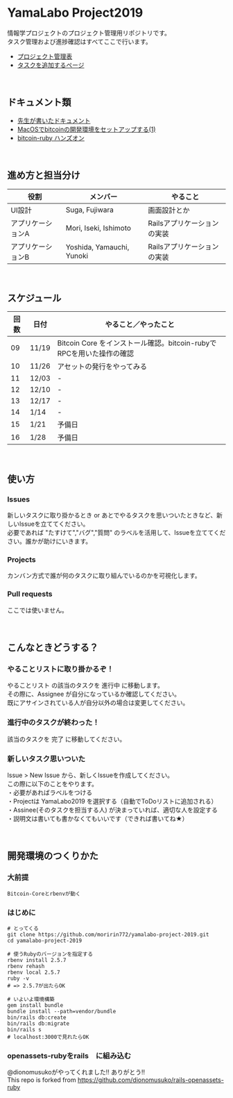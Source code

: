 # YamaLabo Project2019
情報学プロジェクトのプロジェクト管理用リポジトリです。  
タスク管理および進捗確認はすべてここで行います。

- [プロジェクト管理表](https://github.com/moririn772/yamalabo-project-2019/projects/1)
- [タスクを追加するページ](https://github.com/moririn772/yamalabo-project-2019/issues/new)

<br>

## ドキュメント類

- [先生が書いたドキュメント](https://github.com/ShigeichiroYamasaki/yamalabo)
- [MacOSでbitcoinの開発環境をセットアップする(1)](https://gist.github.com/moririn772/e75d57a1d1ea9b6a35c5bd4bb188b1ba)
- [bitcoin-ruby ハンズオン](https://github.com/ShigeichiroYamasaki/yamalabo/blob/master/bitcoin-ruby.md)

<br>

## 進め方と担当分け

| 役割  | メンバー | やること   |
| ---- |------- | -------- |
| UI設計 | Suga, Fujiwara | 画面設計とか |
| アプリケーションA | Mori, Iseki, Ishimoto | Railsアプリケーションの実装 |
| アプリケーションB | Yoshida, Yamauchi, Yunoki | Railsアプリケーションの実装 |


<br>

## スケジュール

| 回数 | 日付   | やること／やったこと   |
| ---- |----- | -------- |
| 09 | 11/19  | Bitcoin Core をインストール確認。bitcoin-rubyでRPCを用いた操作の確認 |
| 10 | 11/26  | アセットの発行をやってみる |
| 11 | 12/03  | -     |
| 12 | 12/10  | -     |
| 13 | 12/17  | -     |
| 14 | 1/14   | -     |
| 15 | 1/21   | 予備日 |
| 16 | 1/28   | 予備日 |

<br>

## 使い方

### Issues
新しいタスクに取り掛かるとき or あとでやるタスクを思いついたときなど、新しいIssueを立ててください。  
必要であれば "たすけて","バグ","質問" のラベルを活用して、Issueを立ててください。誰かが助けにいきます。

### Projects
カンバン方式で誰が何のタスクに取り組んでいるのかを可視化します。  

### Pull requests
ここでは使いません。

<br>

## こんなときどうする？

### やることリストに取り掛かるぞ！
やることリスト の該当のタスクを 進行中 に移動します。  
その際に、Assignee が自分になっているか確認してください。  
既にアサインされている人が自分以外の場合は変更してください。

### 進行中のタスクが終わった！
該当のタスクを 完了 に移動してください。
 
### 新しいタスク思いついた
Issue > New Issue から、新しくIssueを作成してください。  
この際に以下のことをやります。    
・必要があればラベルをつける  
・Projectは YamaLabo2019 を選択する（自動でToDoリストに追加される）   
・Assinee(そのタスクを担当する人) が決まっていれば、適切な人を設定する  
・説明文は書いても書かなくてもいいです（できれば書いてね★）

<br>

## 開発環境のつくりかた

### 大前提

```
Bitcoin-Coreとrbenvが動く
```

### はじめに

```
# とってくる
git clone https://github.com/moririn772/yamalabo-project-2019.git
cd yamalabo-project-2019

# 使うRubyのバージョンを指定する
rbenv install 2.5.7
rbenv rehash
rbenv local 2.5.7
ruby -v
# => 2.5.7が出たらOK

# いよいよ環境構築
gem install bundle
bundle install --path=vendor/bundle
bin/rails db:create
bin/rails db:migrate
bin/rails s
# localhost:3000で見れたらOK
```

### openassets-rubyをrails　に組み込む

@dionomusukoがやってくれました!! ありがとう!!  
This repo is forked from https://github.com/dionomusuko/rails-openassets-ruby

